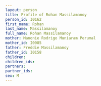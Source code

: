 ```yaml
---
layout: person
title: Profile of Rohan Massilamanoy
person_id: I0162
first_name: Rohan
last_name: Massilamanoy
full_name: Rohan Massilamanoy
mother: Manonie Rodrigo Muniaram Perumal
mother_id: I0085
father: Freddie Massilamanoy
father_id: I0158
children:
children_ids:
partners:
partner_ids:
sex: M
---
```


